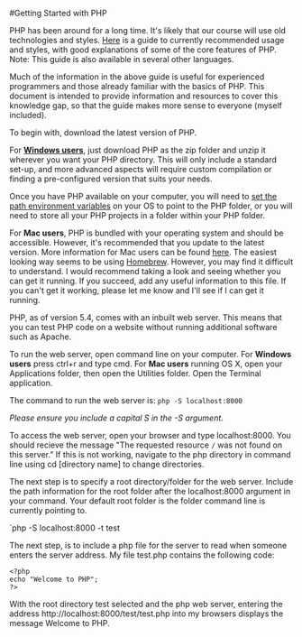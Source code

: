 #Getting Started with PHP

PHP has been around for a long time. It's likely that our course will use old technologies and styles. [Here](http://www.phptherightway.com/) is a guide to currently recommended usage and styles, with good explanations of some of the core features of PHP. Note: This guide is also available in several other languages.

Much of the information in the above guide is useful for experienced programmers and those already familiar with the basics of PHP. This document is intended to provide information and resources to cover this knowledge gap, so that the guide makes more sense to everyone (myself included).

To begin with, download the latest version of PHP.

For **[Windows users](http://windows.php.net/download#php-5.6)**, just download PHP as the zip folder and unzip it wherever you want your PHP directory. This will only include a standard set-up, and more advanced aspects will require custom compilation or finding a pre-configured version that suits your needs.

Once you have PHP available on your computer, you will need to [set the path environment variables](http://www.computerhope.com/issues/ch000549.htm) on your OS to point to the PHP folder, or you will need to store all your PHP projects in a folder within your PHP folder.

For **Mac users**, PHP is bundled with your operating system and should be accessible. However, it's recommended that you  update to the latest version. More information for Mac users can be found [here](http://www.phptherightway.com/#mac_setup). The easiest looking way seems to be using [Homebrew](http://brew.sh/). However, you may find it difficult to understand. I would recommend taking a look and seeing whether you can get it running. If you succeed, add any useful information to this file. If you can't get it working, please let me know and I'll see if I can get it running.

PHP, as of version 5.4, comes with an inbuilt web server. This means that you can test PHP code on a website without running additional software such as Apache.

To run the web server, open command line on your computer. For **Windows users** press ctrl+r and type cmd. For **Mac users** running OS X, open your Applications folder, then open the Utilities folder. Open the Terminal application.

The command to run the web server is: `php -S localhost:8000`

*Please ensure you include a capital S in the -S argument.*

To access the web server, open your browser and type localhost:8000. You should recieve the message "The requested resource `/` was not found on this server." If this is not working, navigate to the php directory in command line using cd [directory name] to change directories.

The next step is to specify a root directory/folder for the web server. Include the path information for the root folder after the localhost:8000 argument in your command. Your default root folder is the folder command line is currently pointing to.

`php -S localhost:8000 -t test

The next step, is to include a php file for the server to read when someone enters the server address. My file test.php contains the following code:

```
<?php
echo "Welcome to PHP";
?>
```

With the root directory test selected and the php web server, entering the address http://localhost:8000/test/test.php into my browsers displays the message Welcome to PHP.
